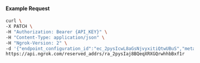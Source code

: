 <!-- Code generated for API Clients. DO NOT EDIT. -->

#### Example Request

```bash
curl \
-X PATCH \
-H "Authorization: Bearer {API_KEY}" \
-H "Content-Type: application/json" \
-H "Ngrok-Version: 2" \
-d '{"endpoint_configuration_id":"ec_2pysIcwL8aGsNjvyxitiQtwUBuS","metadata":"{\"proto\": \"ssh\"}"}' \
https://api.ngrok.com/reserved_addrs/ra_2pysIaj8BQeqXRXGQrwhhbBxf1r
```

